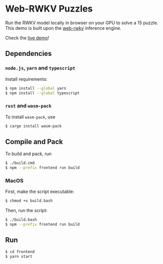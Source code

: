 # Web-RWKV Puzzles

Run the RWKV model locally in browser on your GPU to solve a 15 puzzle.
This demo is built upon the [web-rwkv](https://github.com/cryscan/web-rwkv) inference engine.

Check the [live demo](https://cryscan.github.io/web-rwkv-puzzles/)!

## Dependencies

### `node.js`, `yarn` and `typescript`

Install requirements:

```bash
$ npm install --global yarn
$ npm install --global typescript
```

### `rust` and `wasm-pack`

To install `wasm-pack`, use

```bash
$ cargo install wasm-pack
```

## Compile and Pack

To build and pack, run

```bash
$ ./build.cmd
$ npm --prefix frontend run build
```

### MacOS

First, make the script executable:

```bash
$ chmod +x build.bash
```

Then, run the script:

```bash
$ ./build.bash
$ npm --prefix frontend run build
```

## Run

```bash
$ cd frontend
$ yarn start
```
